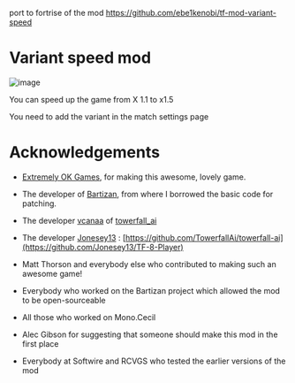 port to fortrise of the mod https://github.com/ebe1kenobi/tf-mod-variant-speed

# Variant speed mod

![image](https://github.com/user-attachments/assets/a87beafb-e933-4c8c-afe8-3d5d0d1ddb5c)

You can speed up the game from X 1.1 to x1.5 

You need to add the variant in the match settings page

# Acknowledgements

- [Extremely OK Games](https://exok.com), for making this awesome, lovely game.

- The developer of [Bartizan](https://github.com/Kha/Bartizan#installation), from where I borrowed the basic code for patching.
- The developer [vcanaa](https://github.com/vcanaa) of [towerfall_ai]([https://github.com/vcanaa](https://github.com/TowerfallAi/towerfall-ai))
- The developer [Jonesey13](https://github.com/Jonesey13) : [https://github.com/TowerfallAi/towerfall-ai](https://github.com/Jonesey13/TF-8-Player)

- Matt Thorson and everybody else who contributed to making such an awesome game!
- Everybody who worked on the Bartizan project which allowed the mod to be open-sourceable
- All those who worked on Mono.Cecil
- Alec Gibson for suggesting that someone should make this mod in the first place
- Everybody at Softwire and RCVGS who tested the earlier versions of the mod

